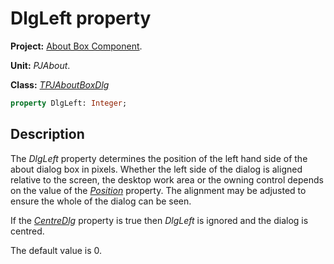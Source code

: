 # DlgLeft property #

**Project:** [About Box Component](AboutBoxComponent.md).

**Unit:** _PJAbout_.

**Class:** _[TPJAboutBoxDlg](TPJAboutBoxDlg.md)_

```pascal
property DlgLeft: Integer;
```

## Description ##

The _DlgLeft_ property determines the position of the left hand side of the about dialog box in pixels. Whether the left side of the dialog is aligned relative to the screen, the desktop work area or the owning control depends on the value of the _[Position](TPJAboutBoxDlgPosition.md)_ property. The alignment may be adjusted to ensure the whole of the dialog can be seen.

If the _[CentreDlg](TPJAboutBoxDlgCentreDlg.md)_ property is true then _DlgLeft_ is ignored and the dialog is centred.

The default value is 0.